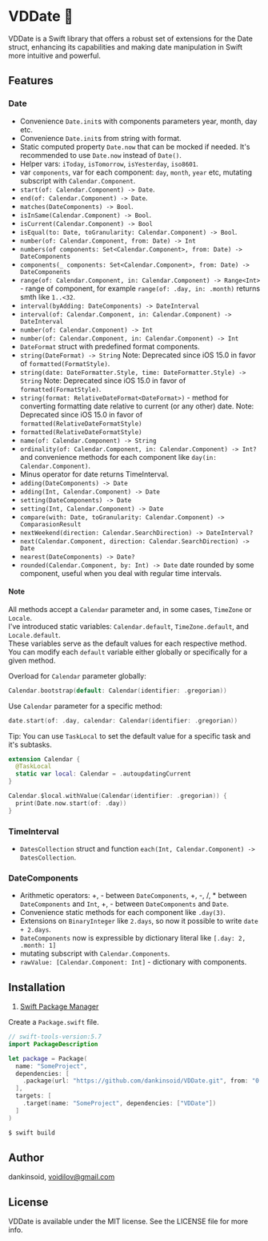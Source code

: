 # VDDate 📆

VDDate is a Swift library that offers a robust set of extensions for the Date struct, enhancing its capabilities and making date manipulation in Swift more intuitive and powerful.

## Features
### Date
- Convenience `Date.init`s with components parameters year, month, day etc.
- Convenience `Date.init`s from string with format.
- Static computed property `Date.now` that can be mocked if needed. It's recommended to use `Date.now` instead of `Date()`.
- Helper vars: `iToday`, `isTomorrow`, `isYesterday`, `iso8601`.
- var `components`, var for each component: `day`, `month`, `year` etc, mutating subscript with `Calendar.Component`.
- `start(of: Calendar.Component) -> Date`.
- `end(of: Calendar.Component) -> Date`.
- `matches(DateComponents) -> Bool`.
- `isInSame(Calendar.Component) -> Bool`.
- `isCurrent(Calendar.Component) -> Bool`
- `isEqual(to: Date, toGranularity: Calendar.Component) -> Bool`.
- `number(of: Calendar.Component, from: Date) -> Int`
- `numbers(of components: Set<Calendar.Component>, from: Date) -> DateComponents`
- `components(_ components: Set<Calendar.Component>, from: Date) -> DateComponents`
- `range(of: Calendar.Component, in: Calendar.Component) -> Range<Int>` - range of component, for example `range(of: .day, in: .month)` returns smth like `1..<32`.
- `interval(byAdding: DateComponents) -> DateInterval`
- `interval(of: Calendar.Component, in: Calendar.Component) -> DateInterval`
- `number(of: Calendar.Component) -> Int`
- `number(of: Calendar.Component, in: Calendar.Component) -> Int`
- `DateFormat` struct with predefined format components.
- `string(DateFormat) -> String` Note: Deprecated since iOS 15.0 in favor of `formatted(FormatStyle)`.
- `string(date: DateFormatter.Style, time: DateFormatter.Style) -> String` Note: Deprecated since iOS 15.0 in favor of `formatted(FormatStyle)`.
- `string(format: RelativeDateFormat<DateFormat>)` - method for converting formatting date relative to current (or any other) date. Note: Deprecated since iOS 15.0 in favor of `formatted(RelativeDateFormatStyle)`
- `formatted(RelativeDateFormatStyle)`
- `name(of: Calendar.Component) -> String`
- `ordinality(of: Calendar.Component, in: Calendar.Component) -> Int?` and convenience methods for each component like `day(in: Calendar.Component)`.
- Minus operator for date returns TimeInterval.
- `adding(DateComponents) -> Date`
- `adding(Int, Calendar.Component) -> Date`
- `setting(DateComponents) -> Date`
- `setting(Int, Calendar.Component) -> Date`
- `compare(with: Date, toGranularity: Calendar.Component) -> ComparasionResult`
- `nextWeekend(direction: Calendar.SearchDirection) -> DateInterval?`
- `next(Calendar.Component, direction: Calendar.SearchDirection) -> Date`
- `nearest(DateComponents) -> Date?`
- `rounded(Calendar.Component, by: Int) -> Date` date rounded by some component, useful when you deal with regular time intervals.
#### Note
All methods accept a `Calendar` parameter and, in some cases, `TimeZone` or `Locale`.\
I've introduced static variables: `Calendar.default`, `TimeZone.default`, and `Locale.default`.\
These variables serve as the default values for each respective method. You can modify each `default` variable either globally or specifically for a given method.

Overload for `Calendar` parameter globally:
```swift
Calendar.bootstrap(default: Calendar(identifier: .gregorian))
```
Use `Calendar` parameter for a specific method:
```swift
date.start(of: .day, calendar: Calendar(identifier: .gregorian))
```
Tip: You can use `TaskLocal` to set the default value for a specific task and it's subtasks.
```swift
extension Calendar {
  @TaskLocal
  static var local: Calendar = .autoupdatingCurrent
}

Calendar.$local.withValue(Calendar(identifier: .gregorian)) {
  print(Date.now.start(of: .day))
}
```

### TimeInterval
- `DatesCollection` struct and function `each(Int, Calendar.Component) -> DatesCollection`.
### DateComponents
- Arithmetic operators: +, - between `DateComponents`, +, -, /, * between `DateComponents` and `Int`, +, - between `DateComponents` and `Date`.
- Convenience static methods for each component like `.day(3)`.
- Extensions on `BinaryInteger` like `2.days`, so now it possible to write `date + 2.days`.
- `DateComponents` now is expressible by dictionary literal like `[.day: 2, .month: 1]`
- mutating subscript  with `Calendar.Components`.
- `rawValue: [Calendar.Component: Int]` - dictionary with components.

## Installation

1. [Swift Package Manager](https://github.com/apple/swift-package-manager)

Create a `Package.swift` file.
```swift
// swift-tools-version:5.7
import PackageDescription

let package = Package(
  name: "SomeProject",
  dependencies: [
    .package(url: "https://github.com/dankinsoid/VDDate.git", from: "0.10.0")
  ],
  targets: [
    .target(name: "SomeProject", dependencies: ["VDDate"])
  ]
)
```
```ruby
$ swift build
```

## Author

dankinsoid, voidilov@gmail.com

## License

VDDate is available under the MIT license. See the LICENSE file for more info.
